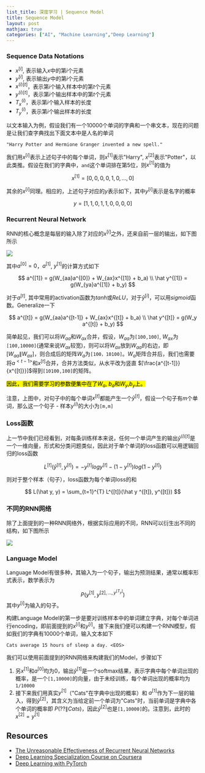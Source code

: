 ```yaml
---
list_title: 深度学习 | Sequence Model
title: Sequence Model
layout: post
mathjax: true
categories: ["AI", "Machine Learning","Deep Learning"]
---
```


### Sequence Data Notations

- $x^{[i]}$, 表示输入$x$中的第$i$个元素
- $y^{[i]}$, 表示输出$y$中的第$i$个元素
- $x^{(i)[t]}$，表示第$i$个输入样本中的第$t$个元素
- $y^{(i)[t]}$，表示第$i$个输出样本中的第$t$个元素
- $T_x^{(i)}$，表示第$i$个输入样本的长度
- $T_y^{(i)}$，表示第$i$个输出样本的长度

以文本输入为例，假设我们有一个10000个单词的字典和一个串文本，现在的问题是让我们查字典找出下面文本中是人名的单词

```
"Harry Potter and Hermione Granger invented a new spell."
```

我们用$x^{[i]}$表示上述句子中的每个单词，则$x^{[1]}$表示"Harry", $x^{[2]}$表示"Potter"，以此类推。假设在我们的字典中，`and`这个单词排在第5位，则$x^{[1]}$的值为

$$
x^{[1]} = [0,0,0,0,1,0, ... ,0]
$$

其余的$x^{[i]}$同理。相应的，上述句子对应的$y$表示如下，其中$y^{[i]}$表示是名字的概率

$$
y = [1,1,0,1,1,0,0,0,0]
$$

### Recurrent Neural Network

RNN的核心概念是每层的输入除了对应的$x^{[i]}$之外，还来自前一层的输出，如下图所示

<img class="md-img-center" src="{{site.baseurl}}/assets/images/2018/04/dl-rnn-1-nn-1.png">

其中$a^{[0]} = 0$，$a^{[1]}$, $y^{[1]}$的计算方式如下

$$
a^{[1]} = g(W_{aa}a^{[0]} + W_{ax}x^{[1]} + b_a) \\
\hat y^{[1]} = g(W_{ya}a^{[1]} + b_y) 
$$

对于$a^{[t]}$, 其中常用的activation函数为$tanh$或$ReLU$，对于$\hat y^{[i]}$，可以用$sigmoid$函数。Generalize一下

$$
a^{[t]} = g(W_{aa}a^{[t-1]} + W_{ax}x^{[t]} + b_a) \\
\hat y^{[t]} = g(W_y a^{[t]} + b_y) 
$$

简单起见，我们可以将$W_{aa}$和$W_{ax}$合并，假设，$W_{aa}$为`[100,100]`, $W_{ax}$为`[100,10000]`(通常来说$W_{ax}$较宽)，则可以将$W_{ax}$放到$W_{aa}$的右边，即$[W_{aa}\|W_{ax}]$，则合成后的矩阵$W_{a}$为`[100，10100]`。$W_a$矩阵合并后，我们也需要将$a^{<{t-1}>}$和$x^{[t]}$合并，合并方法类似，从水平改为竖直 $[\frac{a^{[t-1]}}{x^{[t]}}]$得到`[10100,100]`的矩阵。

<mark>因此，我们需要学习的参数便集中在了$W_a$, $b_a$和$W_y$,$b_y$上。</mark>

注意，上图中，对句子中的每个单词$x^{[t]}$都能产生一个$\hat y^{[t]}$，假设一个句子有$m$个单词，那么这一个句子 - 样本$y^{(i)}$的大小为`[m,m]`

### Loss函数

上一节中我们已经看到，对每条训练样本来说，任何一个单词产生的输出$\hat y^{(i)[t]}$是一个一维向量，形式和分类问题类似，因此对于单个单词的loss函数可以用逻辑回归的loss函数

$$
L^{[t]}(\hat y ^{[t]}, y^{[t]}) = - y^{[t]}log{y^{[t]}} - (1-y^{[t]})log{(1-y^{[t]})}
$$

则对于整个样本（句子），loss函数为每个单词loss的和

$$
L(\hat y, y) = \sum_{t=1}^{T} L^{[t]}(\hat y ^{[t]}, y^{[t]})
$$

### 不同的RNN网络

除了上面提到的一种RNN网络外，根据实际应用的不同，RNN可以衍生出不同的结构，如下图所示

<img class="md-img-center" src="{{site.baseurl}}/assets/images/2018/04/dl-rnn-1-nn-2.png">

### Language Model

Language Model有很多种，其输入为一个句子，输出为预测结果，通常以概率形式表示，数学表示为

$$
P(y^{[1]},y^{[2],...,y^{[T_y]}})
$$
其中$y^{[i]}$为输入的句子。

构建Language Model的第一步是要对训练样本中的单词建立字典，对每个单词进行encoding，即前面提到的$x^{[i]}$和$y^{[i]}$。接下来我们便可以构建一个RNN模型，假如我们的字典有10000个单词，输入文本如下

```
Cats average 15 hours of sleep a day. <EOS>
```
我们可以使用前面提到的RNN网络来构建我们的Model，步骤如下

1. 另$x^{[1]}$和$a^{[0]}$均为0，输出$\hat y^{[1]}$是一个softmax结果，表示字典中每个单词出现的概率，是一个`[1,10000]`的向量，由于未经训练，每个单词出现的概率均为`1/10000`
2. 接下来我们用真实$y^{[1]}$（"Cats"在字典中出现的概率）和 $a^{[1]}$作为下一层的输入，得到$\hat y^{[2]}$，其含义为当给定前一个单词为"Cats"时，当前单词是字典中各个单词的概率即 $P(?? \|Cats)$，因此$\hat y^{[2]}$也是`[1,10000]`的。注意到，此时的$x^{[2]} = y^{[1]}$

## Resources

- [The Unreasonable Effectiveness of Recurrent Neural Networks](http://karpathy.github.io/2015/05/21/rnn-effectiveness/)
- [Deep Learning Specialization Course on Coursera](https://www.coursera.org/specializations/deep-learning)
- [Deep Learning with PyTorch](https://livebook.manning.com/book/deep-learning-with-pytorch/welcome/v-10/)



